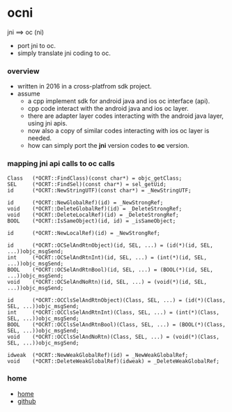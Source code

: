 # ocni
jni ==> oc (ni)

* port jni to oc.
* simply translate jni coding to oc.

### overview
* written in 2016 in a cross-platfrom sdk project.
* assume
  * a cpp implement sdk for android java and ios oc interface (api).
  * cpp code interact with the android java and ios oc layer.
  * there are adapter layer codes interacting with the android java layer, using jni apis.
  * now also a copy of similar codes interacting with ios oc layer is needed.
  * how can simply port the **jni** version codes to **oc** version.

### mapping jni api calls to oc calls
```
Class   (*OCRT::FindClass)(const char*) = objc_getClass;
SEL     (*OCRT::FindSel)(const char*) = sel_getUid;
id      (*OCRT::NewStringUTF)(const char*) = _NewStringUTF;

id      (*OCRT::NewGlobalRef)(id) = _NewStrongRef;
void    (*OCRT::DeleteGlobalRef)(id) = _DeleteStrongRef;
void    (*OCRT::DeleteLocalRef)(id) = _DeleteStrongRef;
BOOL    (*OCRT::IsSameObject)(id, id) = _isSameObject;

id      (*OCRT::NewLocalRef)(id) = _NewStrongRef;

id      (*OCRT::OCSelAndRtnObject)(id, SEL, ...) = (id(*)(id, SEL, ...))objc_msgSend;
int     (*OCRT::OCSelAndRtnInt)(id, SEL, ...) = (int(*)(id, SEL, ...))objc_msgSend;
BOOL    (*OCRT::OCSelAndRtnBool)(id, SEL, ...) = (BOOL(*)(id, SEL, ...))objc_msgSend;
void    (*OCRT::OCSelAndNoRtn)(id, SEL, ...) = (void(*)(id, SEL, ...))objc_msgSend;

id      (*OCRT::OCClsSelAndRtnObject)(Class, SEL, ...) = (id(*)(Class, SEL, ...))objc_msgSend;
int     (*OCRT::OCClsSelAndRtnInt)(Class, SEL, ...) = (int(*)(Class, SEL, ...))objc_msgSend;
BOOL    (*OCRT::OCClsSelAndRtnBool)(Class, SEL, ...) = (BOOL(*)(Class, SEL, ...))objc_msgSend;
void    (*OCRT::OCClsSelAndNoRtn)(Class, SEL, ...) = (void(*)(Class, SEL, ...))objc_msgSend;

idweak  (*OCRT::NewWeakGlobalRef)(id) = _NewWeakGlobalRef;
void    (*OCRT::DeleteWeakGlobalRef)(idweak) = _DeleteWeakGlobalRef;
```

### home
* [home](http://www.cnblogs.com/bbqzsl)
* [github](https://github.com/bbqz007)

